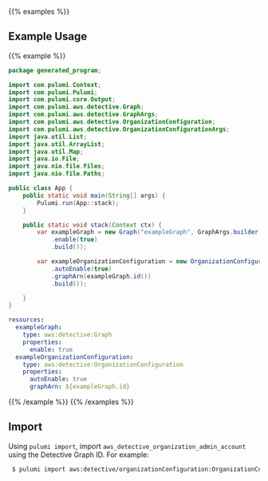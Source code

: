 {{% examples %}}
## Example Usage
{{% example %}}

```java
package generated_program;

import com.pulumi.Context;
import com.pulumi.Pulumi;
import com.pulumi.core.Output;
import com.pulumi.aws.detective.Graph;
import com.pulumi.aws.detective.GraphArgs;
import com.pulumi.aws.detective.OrganizationConfiguration;
import com.pulumi.aws.detective.OrganizationConfigurationArgs;
import java.util.List;
import java.util.ArrayList;
import java.util.Map;
import java.io.File;
import java.nio.file.Files;
import java.nio.file.Paths;

public class App {
    public static void main(String[] args) {
        Pulumi.run(App::stack);
    }

    public static void stack(Context ctx) {
        var exampleGraph = new Graph("exampleGraph", GraphArgs.builder()        
            .enable(true)
            .build());

        var exampleOrganizationConfiguration = new OrganizationConfiguration("exampleOrganizationConfiguration", OrganizationConfigurationArgs.builder()        
            .autoEnable(true)
            .graphArn(exampleGraph.id())
            .build());

    }
}
```
```yaml
resources:
  exampleGraph:
    type: aws:detective:Graph
    properties:
      enable: true
  exampleOrganizationConfiguration:
    type: aws:detective:OrganizationConfiguration
    properties:
      autoEnable: true
      graphArn: ${exampleGraph.id}
```
{{% /example %}}
{{% /examples %}}

## Import

Using `pulumi import`, import `aws_detective_organization_admin_account` using the Detective Graph ID. For example:

```sh
 $ pulumi import aws:detective/organizationConfiguration:OrganizationConfiguration example 00b00fd5aecc0ab60a708659477e9617
```
 